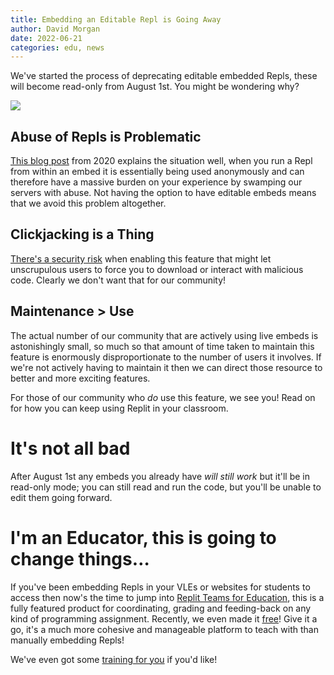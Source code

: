 ```yaml
---
title: Embedding an Editable Repl is Going Away
author: David Morgan
date: 2022-06-21
categories: edu, news
---
```


We've started the process of deprecating editable embedded Repls, these will become read-only from August 1st. You might be wondering why?

![](https://blog.replit.com/images/spongebob-bye-bye.gif)

## Abuse of Repls is Problematic
[This blog post](https://blog.replit.com/anon) from 2020 explains the situation well, when you run a Repl from within an embed it is essentially being used anonymously and can therefore have a massive burden on your experience by swamping our servers with abuse. Not having the option to have editable embeds means that we avoid this problem altogether.

## Clickjacking is a Thing
[There's a security risk](https://www.imperva.com/learn/application-security/clickjacking/) when enabling this feature that might let unscrupulous users to force you to download or interact with malicious code. Clearly we don't want that for our community!

## Maintenance > Use
The actual number of our community that are actively using live embeds is astonishingly small, so much so that amount of time taken to maintain this feature is enormously disproportionate to the number of users it involves. If we're not actively having to maintain it then we can direct those resource to better and more exciting features.

For those of our community who *do* use this feature, we see you! Read on for how you can keep using Replit in your classroom.

# It's not all bad
After August 1st any embeds you already have *will still work* but it'll be in read-only mode; you can still read and run the code, but you'll be unable to edit them going forward.

# I'm an Educator, this is going to change things…
If you've been embedding Repls in your VLEs or websites for students to access then now's the time to jump into [Replit Teams for Education](https://replit.com/site/teams-for-education), this is a fully featured product for coordinating, grading and feeding-back on any kind of programming assignment. Recently, we even made it [free](https://blog.replit.com/teamsforedu_free)! Give it a go, it's a much more cohesive and manageable platform to teach with than manually embedding Repls!

We've even got some [training for you](https://www.youtube.com/watch?v=0AOKRBMIiRg) if you'd like!